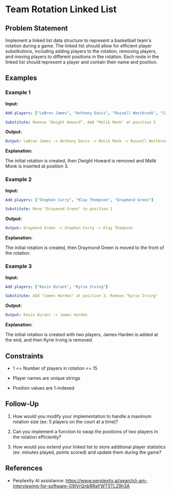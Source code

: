 # Team Rotation Linked List

## Problem Statement

Implement a linked list data structure to represent a basketball team's rotation during a
game. The linked list should allow for efficient player substitutions, including adding
players to the rotation, removing players, and moving players to different positions in the
rotation. Each node in the linked list should represent a player and contain their name
and position.

## Examples

### Example 1

**Input:**

~~~yml
Add players: ["LeBron James", "Anthony Davis", "Russell Westbrook", "Carmelo Anthony", "Dwight Howard"]

Substitute: Remove "Dwight Howard", Add "Malik Monk" at position 3
~~~

**Output:**

~~~yml
Output: LeBron James -> Anthony Davis -> Malik Monk -> Russell Westbrook -> Carmelo Anthony
~~~

**Explanation:**

The initial rotation is created, then Dwight Howard is removed and Malik Monk is inserted at position 3.

### Example 2

**Input:**

~~~yml
Add players: ["Stephen Curry", "Klay Thompson", "Draymond Green"]

Substitute: Move "Draymond Green" to position 1
~~~

**Output:**

~~~yml
Output: Draymond Green -> Stephen Curry -> Klay Thompson
~~~

**Explanation:**

The initial rotation is created, then Draymond Green is moved to the front of the rotation.


### Example 3

**Input:**

~~~yml
Add players: ["Kevin Durant", "Kyrie Irving"]

Substitute: Add "James Harden" at position 3, Remove "Kyrie Irving"
~~~

**Output:**

~~~yml
Output: Kevin Durant -> James Harden
~~~

**Explanation:**

The initial rotation is created with two players, James Harden is added at the end, and then Kyrie Irving is removed.

## Constraints


- 1 <= Number of players in rotation <= 15

- Player names are unique strings

- Position values are 1-indexed


## Follow-Up

1. How would you modify your implementation to handle a maximum rotation size (ex: 5 players on the court at a time)?

2. Can you implement a function to swap the positions of two players in the rotation efficiently?

3. How would you extend your linked list to store additional player statistics (ex: minutes played, points scored)
and update them during the game?

## References

- Perplexity AI assistance: https://www.perplexity.ai/search/i-am-interviewing-for-software-G9IVrQnbRRaYWT5TL29h3A
